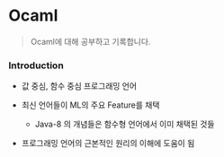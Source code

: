 # Ocaml

> Ocaml에 대해 공부하고 기록합니다.



### Introduction

- 값 중심, 함수 중심 프로그래밍 언어
- 최신 언어들이 ML의 주요 Feature를 채택 
  - Java-8 의 개념들은 함수형 언어에서 이미 채택된 것들

- 프로그래밍 언어의 근본적인 원리의 이해에 도움이 됨




